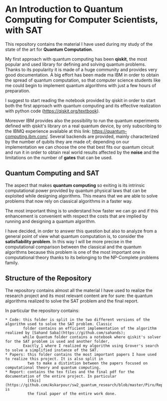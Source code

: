 # An Introduction to Quantum Computing for Computer Scientists, with SAT

This repository contains the material I have used during my study of the state of the art for __Quantum Computation__.

My first approach with quantum computing has been __qiskit__, the most popular and used library for defining and solving
quantum problems. Thanks to its popularity it is made of a huge community and provides very good documentation. A big
effort has been made ma IBM in order to obtain the spread of quantum computation, so that computer science students like 
me could begin to implement quantum algorithms with just a few hours of preparation.

I suggest to start reading the notebook provided by qiskit in order to start both the first approach with quantum
computing and its effective realization with python code (https://qiskit.org/textbook).

Moreover IBM provides also the possibility to run the quantum experiments defined with qiskit's library on a real
quantum device, by only subscribing to the IBMQ experience available at this link: https://quantum-computing.ibm.com/.
Several backends are provided, mainly characterized by the number of qubits they are made of; depending on our 
implementation we can choose the one that best fits our quantum circuit and run it in order to obtain real world results
affected by the __noise__ and the limitations on the number of __gates__ that can be used.

## Quantum Computing and SAT
The aspect that makes __quantum computing__ so exiting is its intrinsic computational power provided by quantum physical
laws that can be exploited while designing algorithms. This means that we are able to solve problems that now rely on
classical algorithms in a faster way.

The most important thing is to understand how faster we can go and if this enhancement is convenient with respect the
costs that are implied by running and designing a quantum algorithm.

I have decided, in order to answer this question but also to analyze from a general point of view what quantum
computation is, to consider the __satisfiability problem__. In this way I will be more precise in the computational
comparison between the classical and the quantum algorithms because this problem is one of the most important one in
computational theory thanks to its belonging to the NP-Complete problems family.

## Structure of the Repository
The repository contains almost all the material I have used to realize the research project and its most relevant
content are for sure: the quantum algorithms realized to solve the SAT problem and the final report.

In particular the repository contains:
    
    * Code: this folder is split in the two different versions of the algorithm used to solve the SAT problem. Classic
            folder contains an efficient implementation of the algorithm realized by [Sahand Saba](https://github.com/sahands);
            while Quantum folder contains a notebook where qiskit's solver for the SAT problem is used and another folder,
            Exactly_1 where I realized my algorithm using Grover's search to solve a simplified instance of the SAT.
    * Papers: this folder contains the most important papers I have used to realize this project. It is also split in 
              two to make a distintion between the papers focused on computational theory and quantum computing.
    * Report: contains the tex files and the final pdf for the documentation of the entire project. In particular
              [this](https://github.com/Askarpour/sw2_quantum_research/blob/master/Piro/Report/Paper/QuantumSAT.pdf) is
              the final paper of the entire work done.
    
